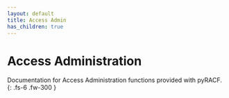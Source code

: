 ```yaml
---
layout: default
title: Access Admin
has_children: true
---
```


# Access Administration

Documentation for Access Administration functions provided with pyRACF.
{: .fs-6 .fw-300 }
